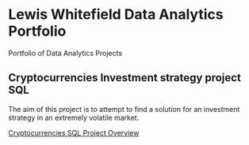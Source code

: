 # Lewis Whitefield Data Analytics Portfolio
Portfolio of Data Analytics Projects

## Cryptocurrencies Investment strategy project SQL
The aim of this project is to attempt to find a solution for an investment strategy in an extremely volatile market.<br>

[Cryptocurrencies SQL Project Overview](https://github.com/LWhiteF/LewisPortfolio/blob/7e6093303f2fef58e10a1c224a10acc8c98abd80/Crypto%20project/Overview.md)
